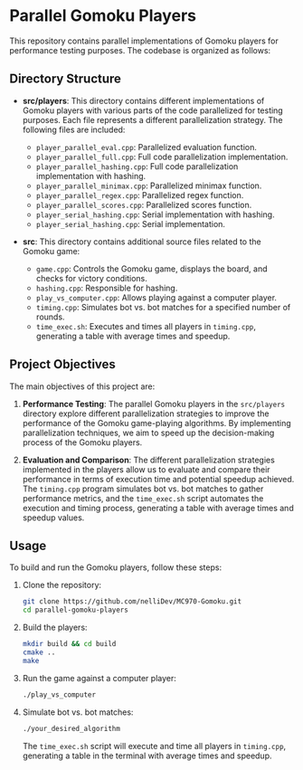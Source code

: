 # Parallel Gomoku Players

This repository contains parallel implementations of Gomoku players for performance testing purposes. The codebase is organized as follows:

## Directory Structure

- **src/players**: This directory contains different implementations of Gomoku players with various parts of the code parallelized for testing purposes. Each file represents a different parallelization strategy. The following files are included:

  - `player_parallel_eval.cpp`: Parallelized evaluation function.
  - `player_parallel_full.cpp`: Full code parallelization implementation.
  - `player_parallel_hashing.cpp`: Full code parallelization implementation with hashing.
  - `player_parallel_minimax.cpp`: Parallelized minimax function.
  - `player_parallel_regex.cpp`: Parallelized regex function.
  - `player_parallel_scores.cpp`: Parallelized scores function.
  - `player_serial_hashing.cpp`: Serial implementation with hashing.
  - `player_serial_hashing.cpp`: Serial implementation.

- **src**: This directory contains additional source files related to the Gomoku game:

  - `game.cpp`: Controls the Gomoku game, displays the board, and checks for victory conditions.
  - `hashing.cpp`: Responsible for hashing.
  - `play_vs_computer.cpp`: Allows playing against a computer player.
  - `timing.cpp`: Simulates bot vs. bot matches for a specified number of rounds.
  - `time_exec.sh`: Executes and times all players in `timing.cpp`, generating a table with average times and speedup.

## Project Objectives

The main objectives of this project are:

1. **Performance Testing**: The parallel Gomoku players in the `src/players` directory explore different parallelization strategies to improve the performance of the Gomoku game-playing algorithms. By implementing parallelization techniques, we aim to speed up the decision-making process of the Gomoku players.

2. **Evaluation and Comparison**: The different parallelization strategies implemented in the players allow us to evaluate and compare their performance in terms of execution time and potential speedup achieved. The `timing.cpp` program simulates bot vs. bot matches to gather performance metrics, and the `time_exec.sh` script automates the execution and timing process, generating a table with average times and speedup values.

## Usage

To build and run the Gomoku players, follow these steps:

1. Clone the repository:

   ```bash
   git clone https://github.com/nelliDev/MC970-Gomoku.git
   cd parallel-gomoku-players
   ```

2. Build the players:

   ```bash
   mkdir build && cd build
   cmake ..
   make
   ```

3. Run the game against a computer player:

   ```bash
   ./play_vs_computer
   ```

4. Simulate bot vs. bot matches:

   ```bash
   ./your_desired_algorithm
   ```

   The `time_exec.sh` script will execute and time all players in `timing.cpp`, generating a table in the terminal with average times and speedup.
